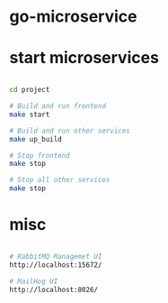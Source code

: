 # go-microservice

# start microservices

```bash

cd project

# Build and run frontend
make start

# Build and run other services
make up_build

# Stop frontend
make stop

# Stop all other services
make stop
```

# misc

```bash

# RabbitMQ Managemet UI
http://localhost:15672/

# MailHog UI
http://localhost:8026/
```